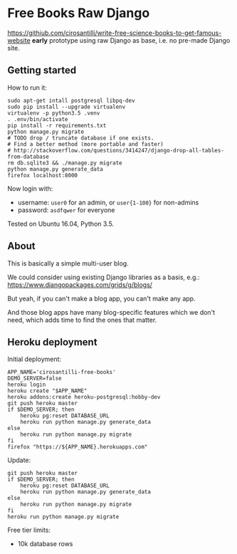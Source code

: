 # Free Books Raw Django

<https://githiub.com/cirosantilli/write-free-science-books-to-get-famous-website> **early** prototype using raw Django as base, i.e. no pre-made Django site.

## Getting started

How to run it:

    sudo apt-get intall postgresql libpq-dev
    sudo pip install --upgrade virtualenv
    virtualenv -p python3.5 .venv
    . .env/bin/activate
    pip install -r requirements.txt
    python manage.py migrate
    # TODO drop / truncate database if one exists.
    # Find a better method (more portable and faster)
    # http://stackoverflow.com/questions/3414247/django-drop-all-tables-from-database
    rm db.sqlite3 && ./manage.py migrate
    python manage.py generate_data
    firefox localhost:8000

Now login with:

- username: `user0` for an admin, or `user{1-100}` for non-admins
- password: `asdfqwer` for everyone

Tested on Ubuntu 16.04, Python 3.5.

## About

This is basically a simple multi-user blog.

We could consider using existing Django libraries as a basis, e.g.: <https://www.djangopackages.com/grids/g/blogs/>

But yeah, if you can't make a blog app, you can't make any app.

And those blog apps have many blog-specific features which we don't need, which adds time to find the ones that matter.

## Heroku deployment

Initial deployment:

    APP_NAME='cirosantilli-free-books'
    DEMO_SERVER=false
    heroku login
    heroku create "$APP_NAME"
    heroku addons:create heroku-postgresql:hobby-dev
    git push heroku master
    if $DEMO_SERVER; then
        heroku pg:reset DATABASE_URL
        heroku run python manage.py generate_data
    else
        heroku run python manage.py migrate
    fi
    firefox "https://${APP_NAME}.herokuapps.com"

Update:

    git push heroku master
    if $DEMO_SERVER; then
        heroku pg:reset DATABASE_URL
        heroku run python manage.py generate_data
    else
        heroku run python manage.py migrate
    fi
    heroku run python manage.py migrate

Free tier limits:

- 10k database rows
